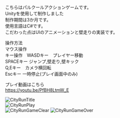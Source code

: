 
こちらはパルクールアクションゲームです。  
Unityを使用して制作しました  
制作期間は3か月です。  
使用言語はC#です。  
こだわった点はUIのアニメーションと壁走りの実装です。  
  
操作方法  
マウス操作  
キー操作　WASDキー　プレイヤー移動  
          SPACEキー ジャンプ,壁走り,壁キック  
          Q,Eキー　カメラ横回転  
          Escキー 一時停止(プレイ画面中のみ)  
            
プレイ動画はこちら  
https://youtu.be/PfBH8LtmW_E  
  
  ![CityRunTitle](https://user-images.githubusercontent.com/71370181/111796425-82616a80-890b-11eb-9329-775651244ef0.png)  
  ![CityRunPlay](https://user-images.githubusercontent.com/71370181/111796446-87beb500-890b-11eb-82df-04e3f2ed65f0.png)  
![CityRunGameClear](https://user-images.githubusercontent.com/71370181/111800672-88594a80-890f-11eb-82d6-7a2fc0a7c3ac.png)
![CityRunGameOver](https://user-images.githubusercontent.com/71370181/111800685-8b543b00-890f-11eb-898b-0b3cd6b28153.png)

